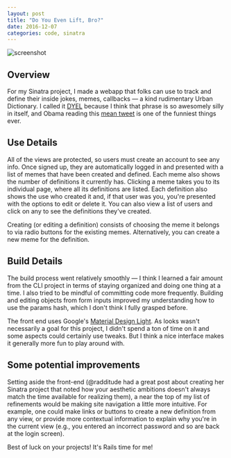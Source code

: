 ```yaml
---
layout: post
title: "Do You Even Lift, Bro?"
date: 2016-12-07
categories: code, sinatra
---
```


![screenshot](http://i.imgur.com/kzBvtGz.png)

## Overview

For my Sinatra project, I made a webapp that folks can use to track and define their inside jokes, memes, callbacks — a kind rudimentary Urban Dictionary. I called it [DYEL](https://github.com/adamfriedl/our-memes) because I think that phrase is so awesomely silly in itself, and Obama reading this [mean tweet](http://www.rawstory.com/2016/10/bro-do-you-even-lift-president-obama-hilariously-reads-mean-tweets-on-jimmy-kimmel-show/) is one of the funniest things ever.

## Use Details

All of the views are protected, so users must create an account to see any info. Once signed up, they are automatically logged in and presented with a list of memes that have been created and defined. Each meme also shows the number of definitions it currently has. Clicking a meme takes you to its individual page, where all its definitions are listed. Each definition also shows the use who created it and, if that user was you, you're presented with the options to edit or delete it. You can also view a list of users and click on any to see the definitions they've created.

Creating (or editing a definition) consists of choosing the meme it belongs to via radio buttons for the existing memes. Alternatively, you can create a new meme for the definition.

## Build Details

The build process went relatively smoothly — I think I learned a fair amount from the CLI project in terms of staying organized and doing one thing at a time. I also tried to be mindful of committing code more frequently. Building and editing objects from form inputs improved my understanding how to use the params hash, which I don't think I fully grasped before.

The front end uses Google's [Material Design Light](https://getmdl.io/). As looks wasn't necessarily a goal for this project, I didn't spend a ton of time on it and some aspects could certainly use tweaks. But I think a nice interface makes it generally more fun to play around with.

## Some potential improvements

Setting aside the front-end (@radditude had a great post about creating her Sinatra project that noted how your aesthetic ambitions doesn't always match the time available for realizing them), a near the top of my list of refinements would be making site navigation a little more intuitive. For example, one could make links or buttons to create a new definition from any view, or provide more contextual information to explain why you're in the current view (e.g., you entered an incorrect password and so are back at the login screen).

Best of luck on your projects! It's Rails time for me!
